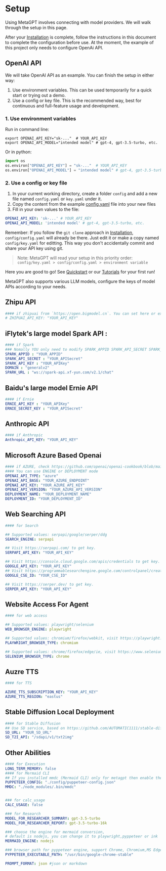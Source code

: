 # Setup

Using MetaGPT involves connecting with model providers. We will walk through the setup in this page.

After your [Installation](./installation.md) is complete, follow the instructions in this document to complete the configuration before use.
At the moment, the example of this project only needs to configure OpenAi API.
## OpenAI API

We will take OpenAI API as an example. You can finish the setup in either way:

1. Use environment variables. This can be used temporarily for a quick start or trying out a demo.
2. Use a config or key file. This is the recommended way, best for continuous and full-feature usage and development.

### 1. Use environment variables

Run in command line:

```shell
export OPENAI_API_KEY="sk-..."  # YOUR_API_KEY
export OPENAI_API_MODEL="intended model" # gpt-4, gpt-3.5-turbo, etc.
```

Or in python:

```python
import os
os.environ["OPENAI_API_KEY"] = "sk-..."  # YOUR_API_KEY
os.environ["OPENAI_API_MODEL"] = "intended model" # gpt-4, gpt-3.5-turbo, etc.
```

### 2. Use a config or key file

1. In your current working directory, create a folder `config` and add a new file named `config.yaml` or `key.yaml` under it.
2. Copy the content from the example [config.yaml](https://github.com/geekan/MetaGPT/blob/main/config/config.yaml) file into your new files
3. Fill in your own values to the file:

```yaml
OPENAI_API_KEY: 'sk-...' # YOUR_API_KEY
OPENAI_API_MODEL: 'intended model' # gpt-4, gpt-3.5-turbo, etc.
```

Remember: If you follow the `git clone` approach in [Installation](./installation), `config/config.yaml` will already be there. Just edit it or make a copy named `config/key.yaml` for editting. This way you don't accidentally commit and share your API key using git.

> Note:
> MetaGPT will read your setup in this priority order: `config/key.yaml > config/config.yaml > environment variable`

Here you are good to go! See [Quickstart](./quickstart) or our [Tutorials](/guide/tutorials/agent_101) for your first run!


MetaGPT also supports various LLM models, configure the keys of model APIs according to your needs.
## Zhipu API
```yaml
#### if zhipuai from `https://open.bigmodel.cn`. You can set here or export API_KEY="YOUR_API_KEY"
# ZHIPUAI_API_KEY: "YOUR_API_KEY"
```
## iFlytek's large model Spark API :
``` yaml
#### if Spark
### Nomally YOU only need to modify SPARK_APPID SPARK_API_SECRET SPARK_API_KEY
SPARK_APPID : "YOUR_APPID"
SPARK_API_SECRET : "YOUR_APISecret"
SPARK_API_KEY : "YOUR_APIKey"
DOMAIN : "generalv2"
SPARK_URL : "ws://spark-api.xf-yun.com/v2.1/chat"
```
## Baidu's large model  Ernie  API
``` yaml
#### if Ernie
ERNIE_API_KEY : "YOUR_APIKey"
ERNIE_SECRET_KEY : "YOUR_APISecret"
```
## Anthropic API
``` yaml
#### if Anthropic
Anthropic_API_KEY: "YOUR_API_KEY"
```
## Microsoft Azure Based Openai
``` yaml
#### if AZURE, check https://github.com/openai/openai-cookbook/blob/main/examples/azure/chat.ipynb
#### You can use ENGINE or DEPLOYMENT mode
OPENAI_API_TYPE: "azure"
OPENAI_API_BASE: "YOUR_AZURE_ENDPOINT"
OPENAI_API_KEY: "YOUR_AZURE_API_KEY"
OPENAI_API_VERSION: "YOUR_AZURE_API_VERSION"
DEPLOYMENT_NAME: "YOUR_DEPLOYMENT_NAME"
DEPLOYMENT_ID: "YOUR_DEPLOYMENT_ID"
```

## Web Searching API
``` yaml
#### for Search

## Supported values: serpapi/google/serper/ddg
SEARCH_ENGINE: serpapi

## Visit https://serpapi.com/ to get key.
SERPAPI_API_KEY: "YOUR_API_KEY"

## Visit https://console.cloud.google.com/apis/credentials to get key.
GOOGLE_API_KEY: "YOUR_API_KEY"
## Visit https://programmablesearchengine.google.com/controlpanel/create to get id.
GOOGLE_CSE_ID: "YOUR_CSE_ID"

## Visit https://serper.dev/ to get key.
SERPER_API_KEY: "YOUR_API_KEY"
```

## Website Access For Agent
``` yaml
#### for web access

## Supported values: playwright/selenium
WEB_BROWSER_ENGINE: playwright

## Supported values: chromium/firefox/webkit, visit https://playwright.dev/python/docs/api/class-browsertype
PLAYWRIGHT_BROWSER_TYPE: chromium

## Supported values: chrome/firefox/edge/ie, visit https://www.selenium.dev/documentation/webdriver/browsers/
SELENIUM_BROWSER_TYPE: chrome
```

## Auzre TTS
```` yaml
#### for TTS

AZURE_TTS_SUBSCRIPTION_KEY: "YOUR_API_KEY"
AZURE_TTS_REGION: "eastus"
````
## Stable Diffusion Local Deployment
````yaml
#### for Stable Diffusion
## Use SD service, based on https://github.com/AUTOMATIC1111/stable-diffusion-webui
SD_URL: "YOUR_SD_URL"
SD_T2I_API: "/sdapi/v1/txt2img"

````
## Other Abilities
````yaml 
#### for Execution
LONG_TERM_MEMORY: false
#### for Mermaid CLI
## If you installed mmdc (Mermaid CLI) only for metagpt then enable the following configuration.
PUPPETEER_CONFIG: "./config/puppeteer-config.json"
MMDC: "./node_modules/.bin/mmdc"


### for calc_usage
CALC_USAGE: false

### for Research
MODEL_FOR_RESEARCHER_SUMMARY: gpt-3.5-turbo
MODEL_FOR_RESEARCHER_REPORT: gpt-3.5-turbo-16k

### choose the engine for mermaid conversion, 
# default is nodejs, you can change it to playwright,pyppeteer or ink
MERMAID_ENGINE: nodejs

### browser path for pyppeteer engine, support Chrome, Chromium,MS Edge
PYPPETEER_EXECUTABLE_PATH: "/usr/bin/google-chrome-stable"

PROMPT_FORMAT: json #json or markdown
````